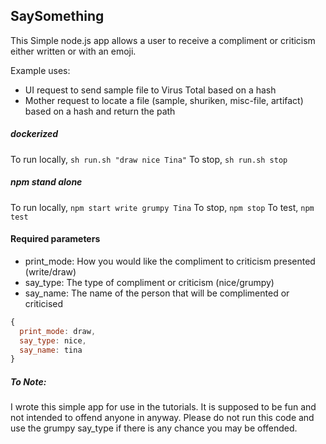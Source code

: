 ## SaySomething

This Simple node.js app allows a user to receive a compliment or criticism either written or with an emoji.

Example uses:
* UI request to send sample file to Virus Total based on a hash
* Mother request to locate a file (sample, shuriken, misc-file, artifact) based on a hash and return the path


##### dockerized
To run locally, ``sh run.sh "draw nice Tina"``
To stop, `sh run.sh stop`

##### npm stand alone
To run locally, ``npm start write grumpy Tina``
To stop, `npm stop`
To test, `npm test`


#### Required parameters
  - print_mode: How you would like the compliment to criticism presented (write/draw)
  - say_type: The type of compliment or criticism (nice/grumpy)
  - say_name: The name of the person that will be complimented or criticised

```js
{
  print_mode: draw,
  say_type: nice,
  say_name: tina
}
```

##### To Note:
I wrote this simple app for use in the tutorials. It is supposed to be fun and not intended to offend anyone in anyway.
Please do not run this code and use the grumpy say_type if there is any chance you may be offended.

